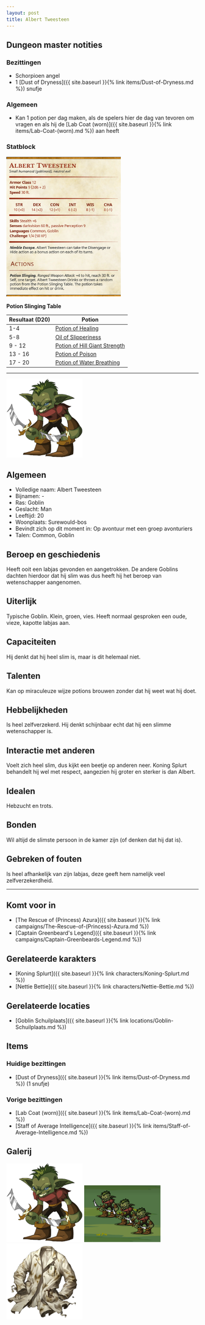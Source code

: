 ```yaml
---
layout: post
title: Albert Tweesteen
---
```


## Dungeon master notities

### Bezittingen
* Schorpioen angel
* 1 [Dust of Dryness]({{ site.baseurl }}{% link items/Dust-of-Dryness.md %}) snufje

### Algemeen
* Kan 1 potion per dag maken, als de spelers hier de dag van tevoren om vragen en als hij de [Lab Coat (worn)]({{ site.baseurl }}{% link items/Lab-Coat-(worn).md %}) aan heeft

### Statblock
<img src="../images/Albert Tweesteen Statblock.png" alt="Albert Tweesteen Statblock" width=300>

**Potion Slinging Table**

Resultaat (D20) | Potion
---     |---
1-4     | [Potion of Healing](https://www.dndbeyond.com/magic-items/4708-potion-of-healing)
5-8     | [Oil of Slipperiness](https://www.dndbeyond.com/magic-items/4689-oil-of-slipperiness)
9 - 12  | [Potion of Hill Giant Strength](https://www.dndbeyond.com/magic-items/4706-potion-of-hill-giant-strength)
13 - 16 | [Potion of Poison](https://www.dndbeyond.com/magic-items/4712-potion-of-poison)
17 - 20 | [Potion of Water Breathing](https://www.dndbeyond.com/magic-items/4715-potion-of-water-breathing)

---

<img src="../images/Goblin.png" alt="Albert Tweesteen" width=200>

## Algemeen
* Volledige naam: Albert Tweesteen
* Bijnamen: -
* Ras: Goblin
* Geslacht: Man
* Leeftijd: 20
* Woonplaats: Surewould-bos
* Bevindt zich op dit moment in: Op avontuur met een groep avonturiers
* Talen: Common, Goblin

## Beroep en geschiedenis
Heeft ooit een labjas gevonden en aangetrokken. De andere Goblins dachten hierdoor dat hij slim was dus heeft hij het beroep van wetenschapper aangenomen.

## Uiterlijk
Typische Goblin. Klein, groen, vies. Heeft normaal gesproken een oude, vieze, kapotte labjas aan.

## Capaciteiten
Hij denkt dat hij heel slim is, maar is dit helemaal niet.

## Talenten
Kan op miraculeuze wijze potions brouwen zonder dat hij weet wat hij doet.

## Hebbelijkheden
Is heel zelfverzekerd. Hij denkt schijnbaar echt dat hij een slimme wetenschapper is.

## Interactie met anderen
Voelt zich heel slim, dus kijkt een beetje op anderen neer. Koning Splurt behandelt hij wel met respect, aangezien hij groter en sterker is dan Albert.

## Idealen
Hebzucht en trots.

## Bonden
Wil altijd de slimste persoon in de kamer zijn (of denken dat hij dat is).

## Gebreken of fouten
Is heel afhankelijk van zijn labjas, deze geeft hem namelijk veel zelfverzekerdheid.

---

## Komt voor in
* [The Rescue of (Princess) Azura]({{ site.baseurl }}{% link campaigns/The-Rescue-of-(Princess)-Azura.md %})
* [Captain Greenbeard's Legend]({{ site.baseurl }}{% link campaigns/Captain-Greenbeards-Legend.md %})

## Gerelateerde karakters
* [Koning Splurt]({{ site.baseurl }}{% link characters/Koning-Splurt.md %})
* [Nettie Bettie]({{ site.baseurl }}{% link characters/Nettie-Bettie.md %})

## Gerelateerde locaties
* [Goblin Schuilplaats]({{ site.baseurl }}{% link locations/Goblin-Schuilplaats.md %})

## Items

### Huidige bezittingen
* [Dust of Dryness]({{ site.baseurl }}{% link items/Dust-of-Dryness.md %}) (1 snufje)

### Vorige bezittingen
* [Lab Coat (worn)]({{ site.baseurl }}{% link items/Lab-Coat-(worn).md %})
* [Staff of Average Intelligence]({{ site.baseurl }}{% link items/Staff-of-Average-Intelligence.md %})

## Galerij
<img src="../images/Goblin.png" alt="Albert Tweesteen zonder labjas" width=200>

<img src="../images/Goblin Gang.png" alt="Een groep Goblins" width=200>

<img src="../images/Lab Coat (Worn).png" alt="De labjas van Albert" width=200>